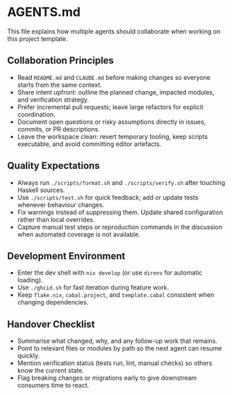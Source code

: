# AGENTS.md

This file explains how multiple agents should collaborate when working on this project template.

## Collaboration Principles

- Read `README.md` and `CLAUDE.md` before making changes so everyone starts from the same context.
- Share intent upfront: outline the planned change, impacted modules, and verification strategy.
- Prefer incremental pull requests; leave large refactors for explicit coordination.
- Document open questions or risky assumptions directly in issues, commits, or PR descriptions.
- Leave the workspace clean: revert temporary tooling, keep scripts executable, and avoid committing editor artefacts.

## Quality Expectations

- Always run `./scripts/format.sh` and `./scripts/verify.sh` after touching Haskell sources.
- Use `./scripts/test.sh` for quick feedback; add or update tests whenever behaviour changes.
- Fix warnings instead of suppressing them. Update shared configuration rather than local overrides.
- Capture manual test steps or reproduction commands in the discussion when automated coverage is not available.

## Development Environment

- Enter the dev shell with `nix develop` (or use `direnv` for automatic loading).
- Use `./ghcid.sh` for fast iteration during feature work.
- Keep `flake.nix`, `cabal.project`, and `template.cabal` consistent when changing dependencies.

## Handover Checklist

- Summarise what changed, why, and any follow-up work that remains.
- Point to relevant files or modules by path so the next agent can resume quickly.
- Mention verification status (tests run, lint, manual checks) so others know the current state.
- Flag breaking changes or migrations early to give downstream consumers time to react.
